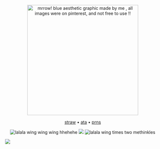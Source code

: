 <p align="center"><a target="_blank"><img src="https://github.com/user-attachments/assets/7d7fb31f-1a9c-477c-8fb4-f40fb19f4c72" alt="mrrow! blue aesthetic graphic made by me , all images were on pinterest, and not free to use !!" title="blue aesthetic graphic .ᐟ gif was made by me , all images were on pinterest, NOT FREE TO USE .ᐟ" width="360" height="360"><p align="center">
<p align="center"> <a href="https://4lung.straw.page">straw</a> • <a href="https://greenbean.atabook.org">ata</a> • <a href="https://pronouns.cc/@funfettimix">prns</a> <p align="center">
<p align="center">
    <img src="https://watermelon.crd.co/assets/images/gallery01/450da4a9.gif?v=bc28efca" title="lalala wing wing wing hhehehe">
  <img src="https://komarev.com/ghpvc/?username=greenbeanX3-username&color=000ECB&style=plastic&label=ꉂ(˵˃+ᗜ+˂˵)+𓆩♡𓆪+apocalypse's+averted+!!+──★+˙☔+!!+++++++++++++++++&abreviated=true">
  <img src="https://watermelon.crd.co/assets/images/gallery01/904808c8.gif?v=bc28efca" title="lalala wing times two methinkles">
</p>

![](https://hit.yhype.me/github/profile?account_id=196847782)
